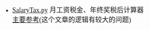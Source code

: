 <font size=4 face='楷体'>  

+ [SalaryTax.py](./SalaryTax.py)
  月工资税金、年终奖税后计算器  
  [主要参考](https://www.cnblogs.com/FiaFia/p/8581234.html)(这个文章的逻辑有较大的问题)